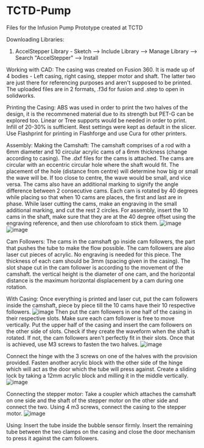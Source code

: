 # TCTD-Pump
Files for the Infusion Pump Prototype created at TCTD

Downloading Libraries:
1) AccelStepper Library - Sketch --> Include Library --> Manage Library --> Search "AccelStepper" --> Install

Working with CAD:
The casing was created on Fusion 360. It is made up of 4 bodies - Left casing, right casing, stepper motor and shaft. The latter two are just there for referencing purposes and aren't supposed to be printed. The uploaded files are in 2 formats, .f3d for fusion and .step to open in solidworks. 

Printing the Casing:
ABS was used in order to print the two halves of the design, it is the recommened material due to its strength but PET-G can be explored too. Linear or Tree supports would be needed in order to print. Infill of 20-30% is sufficient. Rest settings were kept as default in the slicer.
Use Flashprint for printing in Flashforge and use Cura for other printers. 

Assembly:
Making the Camshaft:
The camshaft comprises of a rod with a 6mm diameter and 10 circular acrylic cams of a 6mm thickness (change according to casing). The .dxf files for the cams is attached. The cams are circular with an eccentric circular hole where the shaft would fit. The placement of the hole (distance from centre) will determine how big or small the wave will be. If too close to centre, the wave would be small, and vice versa. The cams also have an additional marking to signify the angle difference between 2 consecutive cams. Each cam is rotated by 40 degrees while placing so that when 10 cams are places, the first and last are in phase. 
While laser cutting the cams, make an engraving in the small additional marking, and cut the rest 2 circles. For assembly, insert the 10 cams in the shaft, make sure that they are at the 40 degree offset using the engraving reference, and then use chlorofoam to stick them.
![image](https://user-images.githubusercontent.com/24414678/189589895-688c5311-7beb-4792-b372-eb4b0affb708.png)
![image](https://user-images.githubusercontent.com/24414678/189589966-d29c4af0-81ef-47f1-8f1d-efcac967869d.png)

Cam Followers: 
The cams in the camshaft go inside cam followers, the part that pushes the tube to make the flow possible. The cam followers are also laser cut pieces of acrylic. No engraving is needed for this piece. The thickness of each cam should be 3mm (spacing given in the casing). The slot shape cut in the cam follower is according to the movement of the camshaft. the vertical height is the diameter of one cam, and the horizontal distance is the maximum horizontal displacement by a cam during one rotation. 

With Casing:
Once everything is printed and laser cut, put the cam followers inside the camshaft, piece by piece till the 10 cams have their 10 respective followers.
![image](https://user-images.githubusercontent.com/24414678/189591664-75b767f0-efa2-4446-b4b7-3fb9e36aca94.png)
Then put the cam followers in one half of the casing in their respective slots. Make sure each cam follower is free to move vertically. Put the upper half of the casing and insert the cam followers on the other side of slots. Check if they create the waveform when the shaft is rotated. If not, the cam followers aren't perfectly fit in their slots. 
Once that is achieved, use M3 screws to fasten the two halves. 
![image](https://user-images.githubusercontent.com/24414678/189592749-636e21a2-2840-492d-9f83-7fcab8be20b0.png)

Connect the hinge with the 3 screws on one of the halves with the provision provided. Fasten another acrylic block with the other side of the hinge which will act as the door which the tube will press against. Create a sliding lock by taking a 12mm acrylic block and milling it in the middle vertically.
![image](https://user-images.githubusercontent.com/24414678/189592564-488afa43-d034-4ba3-899f-a1477000ba7f.png)

Connecting the stepper motor:
Take a coupler which attaches the camshaft on one side and the shaft of the stepper motor on the other side and connect the two. Using 4 m3 screws, connect the casing to the stepper motor.
![image](https://user-images.githubusercontent.com/24414678/189592842-cda25b64-9fc2-442a-8cff-3dda812fe57d.png)

Using:
Insert the tube inside the bubble sensor firmly. Insert the remaining tube between the two clamps on the casing and close the door mechanism to press it against the cam followers. 
